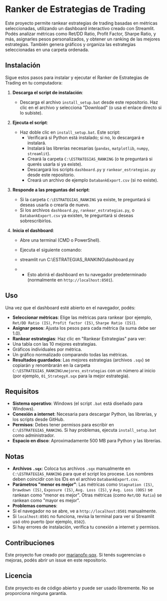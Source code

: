 # Ranker de Estrategias de Trading

Este proyecto permite rankear estrategias de trading basadas en métricas seleccionadas, utilizando un dashboard interactivo creado con Streamlit. Podés analizar métricas como Ret/DD Ratio, Profit Factor, Sharpe Ratio, y más, asignarles pesos personalizados, y obtener un ranking de las mejores estrategias. También genera gráficos y organiza las estrategias seleccionadas en una carpeta ordenada.

## Instalación

Sigue estos pasos para instalar y ejecutar el Ranker de Estrategias de Trading en tu computadora:

1. **Descarga el script de instalación**:
   - Descarga el archivo `install_setup.bat` desde este repositorio. Haz clic en el archivo y selecciona "Download" (o usa el enlace directo si lo subiste).

2. **Ejecuta el script**:
   - Haz doble clic en `install_setup.bat`. Este script:
     - Verificará si Python está instalado; si no, lo descargará e instalará.
     - Instalará las librerías necesarias (`pandas`, `matplotlib`, `numpy`, `streamlit`).
     - Creará la carpeta `C:\ESTRATEGIAS_RANKING` (o te preguntará si querés usarla si ya existe).
     - Descargará los scripts `dashboard.py` y `rankear_estrategias.py` desde este repositorio.
     - Creará un archivo de ejemplo `DatabankExport.csv` (si no existe).

3. **Responde a las preguntas del script**:
   - Si la carpeta `C:\ESTRATEGIAS_RANKING` ya existe, te preguntará si deseas usarla o crearla de nuevo.
   - Si los archivos `dashboard.py`, `rankear_estrategias.py`, o `DatabankExport.csv` ya existen, te preguntará si deseas sobrescribirlos.

4. **Inicia el dashboard**:
   - Abre una terminal (CMD o PowerShell).
   - Ejecuta el siguiente comando:

   - streamlit run C:\ESTRATEGIAS_RANKING\dashboard.py
  
   - - Esto abrirá el dashboard en tu navegador predeterminado (normalmente en `http://localhost:8501`).

## Uso

Una vez que el dashboard esté abierto en el navegador, podés:

- **Seleccionar métricas**: Elige las métricas para rankear (por ejemplo, `Ret/DD Ratio (IS)`, `Profit factor (IS)`, `Sharpe Ratio (IS)`).
- **Asignar pesos**: Ajusta los pesos para cada métrica (la suma debe ser 1.0).
- **Rankear estrategias**: Haz clic en "Rankear Estrategias" para ver:
- Una tabla con las 10 mejores estrategias.
- Gráficos individuales por métrica.
- Un gráfico normalizado comparando todas las métricas.
- **Resultados guardados**: Las mejores estrategias (archivos `.sqx`) se copiarán y renombrarán en la carpeta `C:\ESTRATEGIAS_RANKING\mejores_estrategias` con un número al inicio (por ejemplo, `01_StrategyX.sqx` para la mejor estrategia).

## Requisitos

- **Sistema operativo**: Windows (el script `.bat` está diseñado para Windows).
- **Conexión a internet**: Necesaria para descargar Python, las librerías, y los scripts desde GitHub.
- **Permisos**: Debes tener permisos para escribir en `C:\ESTRATEGIAS_RANKING`. Si hay problemas, ejecuta `install_setup.bat` como administrador.
- **Espacio en disco**: Aproximadamente 500 MB para Python y las librerías.

## Notas

- **Archivos `.sqx`**: Coloca tus archivos `.sqx` manualmente en `C:\ESTRATEGIAS_RANKING` para que el script los procese. Los nombres deben coincidir con los IDs en el archivo `DatabankExport.csv`.
- **Parámetros "menor es mejor"**: Las métricas como `Stagnation (IS)`, `Drawdown (IS)`, `Exposure (IS)`, `Avg. Loss (IS)`, y `Avg. Loss (OOS)` se rankean como "menor es mejor". Otras métricas (como `Ret/DD Ratio`) se rankean como "mayor es mejor".
- **Problemas comunes**:
- Si el navegador no se abre, ve a `http://localhost:8501` manualmente.
- Si `localhost:8501` no funciona, revisa la terminal para ver si Streamlit usó otro puerto (por ejemplo, `8502`).
- Si hay errores de instalación, verifica tu conexión a internet y permisos.

## Contribuciones

Este proyecto fue creado por [marianofx-sqx](https://github.com/marianofx-sqx). Si tenés sugerencias o mejoras, podés abrir un issue en este repositorio.

## Licencia

Este proyecto es de código abierto y puede ser usado libremente. No se proporciona ninguna garantía.
